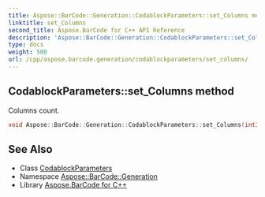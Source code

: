 ```yaml
---
title: Aspose::BarCode::Generation::CodablockParameters::set_Columns method
linktitle: set_Columns
second_title: Aspose.BarCode for C++ API Reference
description: 'Aspose::BarCode::Generation::CodablockParameters::set_Columns method. Columns count in C++.'
type: docs
weight: 500
url: /cpp/aspose.barcode.generation/codablockparameters/set_columns/
---
```

## CodablockParameters::set_Columns method


Columns count.

```cpp
void Aspose::BarCode::Generation::CodablockParameters::set_Columns(int32_t value)
```

## See Also

* Class [CodablockParameters](../)
* Namespace [Aspose::BarCode::Generation](../../)
* Library [Aspose.BarCode for C++](../../../)
